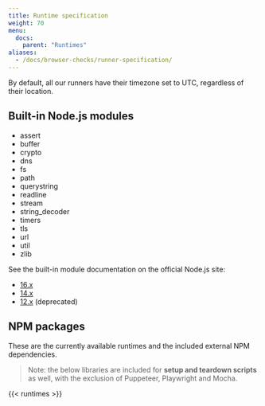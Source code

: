 ```yaml
---
title: Runtime specification
weight: 70
menu:
  docs:
    parent: "Runtimes"
aliases:
  - /docs/browser-checks/runner-specification/
---
```


By default, all our runners have their timezone set to UTC, regardless of their location.

## Built-in Node.js modules

- assert
- buffer
- crypto
- dns
- fs
- path
- querystring
- readline
- stream
- string_decoder
- timers
- tls
- url
- util
- zlib

See the built-in module documentation on the official Node.js site:

- [16.x](https://nodejs.org/dist/latest-v16.x/docs/api/)
- [14.x](https://nodejs.org/dist/latest-v14.x/docs/api/)
- [12.x](https://nodejs.org/dist/latest-v12.x/docs/api/) (deprecated)

## NPM packages

These are the currently available runtimes and the included external NPM dependencies.

> Note: the below libraries are included for **setup and teardown scripts** as well, with the exclusion of Puppeteer, Playwright and Mocha.

{{< runtimes >}}
